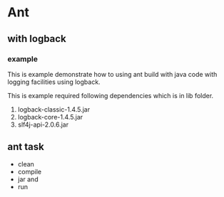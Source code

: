 # Ant
## with logback
### example

This is example demonstrate how to using ant build
with java code with logging facilities using logback.

This is example required following dependencies
which is in lib folder.

1. logback-classic-1.4.5.jar
2. logback-core-1.4.5.jar
3. slf4j-api-2.0.6.jar

## ant task
- clean
- compile
- jar and
- run


